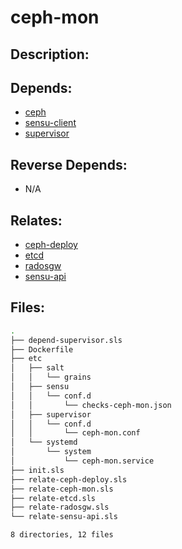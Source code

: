 # ceph-mon

## Description:



## Depends:

  -  [ceph](/salt/ceph)
  -  [sensu-client](/salt/sensu-client)
  -  [supervisor](/salt/supervisor)

## Reverse Depends:

  -  N/A

## Relates:

  -  [ceph-deploy](/salt/ceph-deploy)
  -  [etcd](/salt/etcd)
  -  [radosgw](/salt/radosgw)
  -  [sensu-api](/salt/sensu-api)

## Files:

```bash
.
├── depend-supervisor.sls
├── Dockerfile
├── etc
│   ├── salt
│   │   └── grains
│   ├── sensu
│   │   └── conf.d
│   │       └── checks-ceph-mon.json
│   ├── supervisor
│   │   └── conf.d
│   │       └── ceph-mon.conf
│   └── systemd
│       └── system
│           └── ceph-mon.service
├── init.sls
├── relate-ceph-deploy.sls
├── relate-ceph-mon.sls
├── relate-etcd.sls
├── relate-radosgw.sls
└── relate-sensu-api.sls

8 directories, 12 files
```
